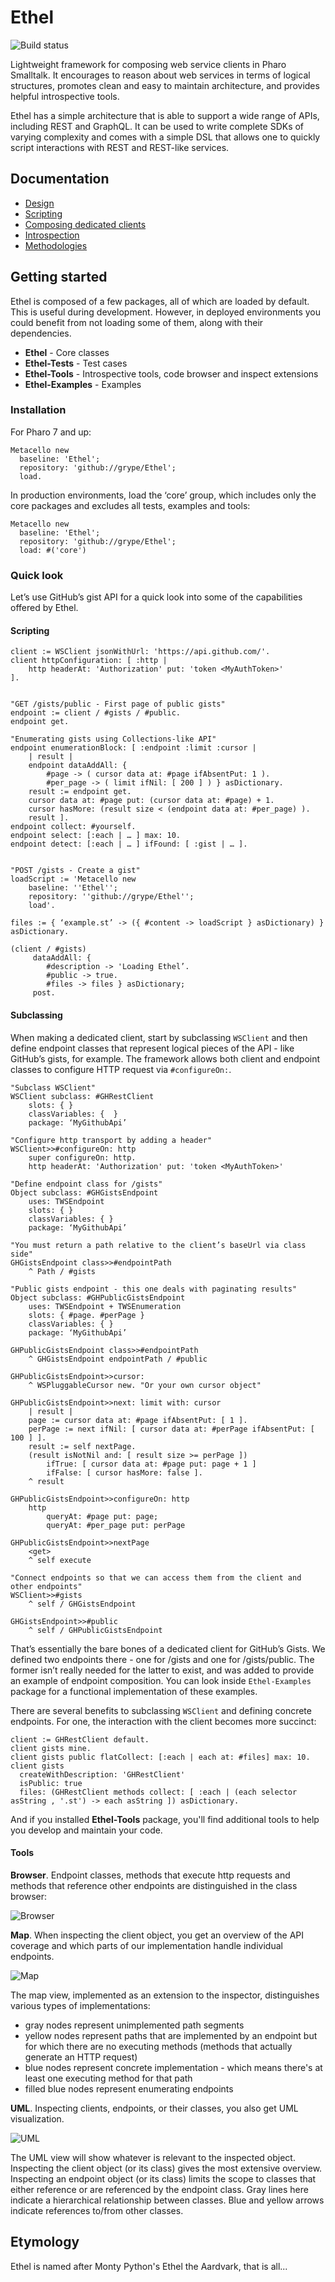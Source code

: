 # Ethel

![Build status](https://travis-ci.com/grype/Ethel.svg?branch=master)

Lightweight framework for composing web service clients in Pharo Smalltalk. It encourages to reason about web services in terms of logical structures, promotes clean and easy to maintain architecture, and provides helpful introspective tools.

Ethel has a simple architecture that is able to support a wide range of APIs, including REST and GraphQL.  It can be used to write complete SDKs of varying complexity and comes with a simple DSL that allows one to quickly script interactions with REST and REST-like services.

## Documentation
* [Design](doc/design.md)
* [Scripting](doc/scripting.md)
* [Composing dedicated clients](doc/composing.md)
* [Introspection](doc/introspection.md)
* [Methodologies](doc/methodolgies.md)

## Getting started

Ethel is composed of a few packages, all of which are loaded by default. This is useful during development. However, in deployed environments you could benefit from not loading some of them, along with their dependencies.

* **Ethel** - Core classes
* **Ethel-Tests** - Test cases
* **Ethel-Tools** - Introspective tools, code browser and inspect extensions
* **Ethel-Examples** - Examples

### Installation

For Pharo 7 and up:

```smalltalk
Metacello new
  baseline: 'Ethel';
  repository: 'github://grype/Ethel';
  load.
```

In production environments, load the ‘core’ group, which includes only the core packages and excludes all tests, examples and tools:

```smalltalk
Metacello new
  baseline: 'Ethel';
  repository: 'github://grype/Ethel';
  load: #('core')
```

### Quick look

Let’s use GitHub’s gist API for a quick look into some of the capabilities offered by Ethel.

#### Scripting

```smalltalk
client := WSClient jsonWithUrl: 'https://api.github.com/'.
client httpConfiguration: [ :http |
    http headerAt: 'Authorization' put: 'token <MyAuthToken>'
].


"GET /gists/public - First page of public gists"
endpoint := client / #gists / #public.
endpoint get.

"Enumerating gists using Collections-like API"
endpoint enumerationBlock: [ :endpoint :limit :cursor |
    | result |
    endpoint dataAddAll: {
        #page -> ( cursor data at: #page ifAbsentPut: 1 ).
        #per_page -> ( limit ifNil: [ 200 ] ) } asDictionary.
    result := endpoint get.
    cursor data at: #page put: (cursor data at: #page) + 1.
    cursor hasMore: (result size < (endpoint data at: #per_page) ).
    result ].
endpoint collect: #yourself.
endpoint select: [:each | … ] max: 10.
endpoint detect: [:each | … ] ifFound: [ :gist | … ].


"POST /gists - Create a gist"
loadScript := 'Metacello new 
    baseline: ''Ethel''; 
    repository: ''github://grype/Ethel''; 
    load'.

files := { ‘example.st’ -> ({ #content -> loadScript } asDictionary) } asDictionary.
     
(client / #gists) 
     dataAddAll: {
        #description -> 'Loading Ethel’.
        #public -> true.
        #files -> files } asDictionary;
     post.
```

#### Subclassing

When making a dedicated client, start by subclassing `WSClient` and then define endpoint classes that represent logical pieces of the API - like GitHub’s gists, for example. The framework allows both client and endpoint classes to configure HTTP request via `#configureOn:`.

```smalltalk
"Subclass WSClient"
WSClient subclass: #GHRestClient
    slots: { }
    classVariables: {  }
    package: ‘MyGithubApi’

"Configure http transport by adding a header"
WSClient>>#configureOn: http
    super configureOn: http.
    http headerAt: 'Authorization' put: 'token <MyAuthToken>'

"Define endpoint class for /gists"
Object subclass: #GHGistsEndpoint
    uses: TWSEndpoint
    slots: { }
    classVariables: { }
    package: ‘MyGithubApi’

"You must return a path relative to the client’s baseUrl via class side"
GHGistsEndpoint class>>#endpointPath
    ^ Path / #gists

"Public gists endpoint - this one deals with paginating results"
Object subclass: #GHPublicGistsEndpoint
    uses: TWSEndpoint + TWSEnumeration
    slots: { #page. #perPage }
    classVariables: { }
    package: ‘MyGithubApi’

GHPublicGistsEndpoint class>>#endpointPath
    ^ GHGistsEndpoint endpointPath / #public

GHPublicGistsEndpoint>>cursor:
    ^ WSPluggableCursor new. "Or your own cursor object"

GHPublicGistsEndpoint>>next: limit with: cursor
    | result |
    page := cursor data at: #page ifAbsentPut: [ 1 ].
    perPage := next ifNil: [ cursor data at: #perPage ifAbsentPut: [ 100 ] ].
    result := self nextPage.
    (result isNotNil and: [ result size >= perPage ])
        ifTrue: [ cursor data at: #page put: page + 1 ]
        ifFalse: [ cursor hasMore: false ].
    ^ result

GHPublicGistsEndpoint>>configureOn: http
    http 
        queryAt: #page put: page;
        queryAt: #per_page put: perPage

GHPublicGistsEndpoint>>nextPage
    <get>
    ^ self execute

"Connect endpoints so that we can access them from the client and other endpoints"
WSClient>>#gists
    ^ self / GHGistsEndpoint

GHGistsEndpoint>>#public
    ^ self / GHPublicGistsEndpoint

```

That’s essentially the bare bones of a dedicated client for GitHub’s Gists. We defined two endpoints there - one for /gists and one for /gists/public. The former isn’t really needed for the latter to exist, and was added to provide an example of endpoint composition. You can look inside `Ethel-Examples` package for a functional implementation of these examples.

There are several benefits to subclassing `WSClient` and defining concrete endpoints. For one, the interaction with the client becomes more succinct:

```smalltalk
client := GHRestClient default.
client gists mine.
client gists public flatCollect: [:each | each at: #files] max: 10.
client gists 
  createWithDescription: 'GHRestClient' 
  isPublic: true 
  files: (GHRestClient methods collect: [ :each | (each selector asString , '.st') -> each asString ]) asDictionary.
```

And if you installed **Ethel-Tools** package, you'll find additional tools to help you develop and maintain your code.

#### Tools

**Browser**. Endpoint classes, methods that execute http requests and methods that reference other endpoints are distinguished in the class browser:

![Browser](resources/gh-browser.png)

**Map**. When inspecting the client object, you get an overview of the API coverage and which parts of our implementation handle individual endpoints.

![Map](resources/gh-map.png)

The map view, implemented as an extension to the inspector, distinguishes various types of implementations:
- gray nodes represent unimplemented path segments
- yellow nodes represent paths that are implemented by an endpoint but for which there are no executing methods (methods that actually generate an HTTP request)
- blue nodes represent concrete implementation - which means there's at least one executing method for that path
- filled blue nodes represent enumerating endpoints

**UML**. Inspecting clients, endpoints, or their classes, you also get UML visualization.

![UML](resources/gh-uml.png)

The UML view will show whatever is relevant to the inspected object. Inspecting the client object (or its class) gives the most extensive overview. Inspecting an endpoint object (or its class) limits the scope to classes that either reference or are referenced by the endpoint class. Gray lines here indicate a hierarchical relationship between classes. Blue and yellow arrows indicate references to/from other classes.

## Etymology

Ethel is named after Monty Python's Ethel the Aardvark, that is all...
